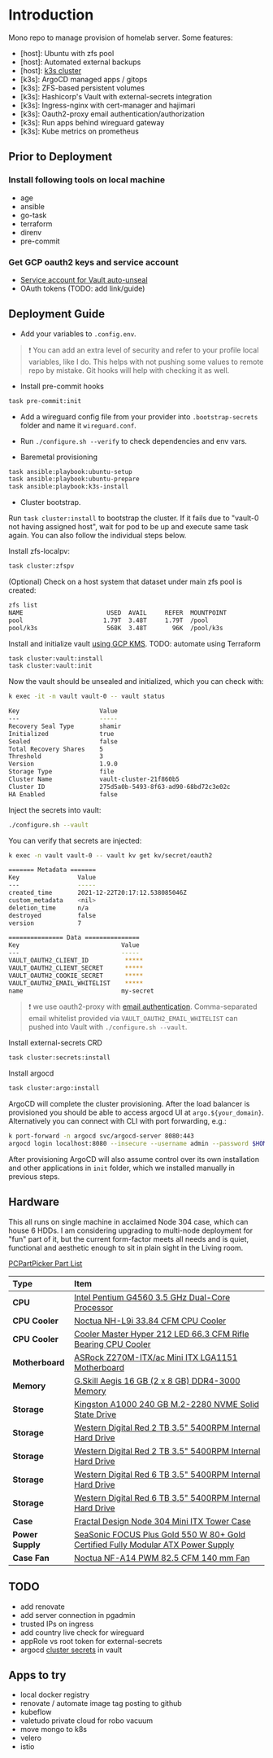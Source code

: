 # Introduction

Mono repo to manage provision of homelab server. Some features:

- [host]: Ubuntu with zfs pool
- [host]: Automated external backups
- [host]: [k3s cluster](https://github.com/k8s-at-home/template-cluster-k3s)
- [k3s]: ArgoCD managed apps / gitops
- [k3s]: ZFS-based persistent volumes
- [k3s]: Hashicorp's Vault with external-secrets integration
- [k3s]: Ingress-nginx with cert-manager and hajimari
- [k3s]: Oauth2-proxy email authentication/authorization
- [k3s]: Run apps behind wireguard gateway
- [k3s]: Kube metrics on prometheus

## Prior to Deployment

### Install following tools on local machine

- age
- ansible
- go-task
- terraform
- direnv
- pre-commit

### Get GCP oauth2 keys and service account

- [Service account for Vault auto-unseal](https://shadow-soft.com/vault-auto-unseal/)
- OAuth tokens (TODO: add link/guide)

## Deployment Guide

- Add your variables to `.config.env`.

> :exclamation: You can add an extra level of security and refer to your profile local variables, like I do. This helps with not pushing some values to remote repo by mistake. Git hooks will help with checking it as well.

- Install pre-commit hooks

```bash
task pre-commit:init
```

- Add a wireguard config file from your provider into `.bootstrap-secrets` folder and name it `wireguard.conf`.

- Run `./configure.sh --verify` to check dependencies and env vars.

- Baremetal provisioning

```bash
task ansible:playbook:ubuntu-setup
task ansible:playbook:ubuntu-prepare
task ansible:playbook:k3s-install
```

- Cluster bootstrap.

Run `task cluster:install` to bootstrap the cluster. If it fails due to "vault-0 not having assigned host", wait for pod to be up and execute same task again. You can also follow the individual steps below.

Install zfs-localpv:

```bash
task cluster:zfspv
```

(Optional) Check on a host system that dataset under main zfs pool is created:

```bash
zfs list
NAME                       USED  AVAIL     REFER  MOUNTPOINT
pool                      1.79T  3.48T     1.79T  /pool
pool/k3s                   568K  3.48T       96K  /pool/k3s
```

Install and initialize vault [using GCP KMS](https://learn.hashicorp.com/tutorials/vault/autounseal-gcp-kms?in=vault/auto-unseal).
TODO: automate using Terraform

```bash
task cluster:vault:install
task cluster:vault:init
```

Now the vault should be unsealed and initialized, which you can check with:

```bash
k exec -it -n vault vault-0 -- vault status

Key                      Value
---                      -----
Recovery Seal Type       shamir
Initialized              true
Sealed                   false
Total Recovery Shares    5
Threshold                3
Version                  1.9.0
Storage Type             file
Cluster Name             vault-cluster-21f860b5
Cluster ID               275d5a0b-5493-8f63-ad90-68bd72c3e02c
HA Enabled               false
```

Inject the secrets into vault:

```bash
./configure.sh --vault
```

You can verify that secrets are injected:

```bash
k exec -n vault vault-0 -- vault kv get kv/secret/oauth2

======= Metadata =======
Key                Value
---                -----
created_time       2021-12-22T20:17:12.538085046Z
custom_metadata    <nil>
deletion_time      n/a
destroyed          false
version            7

=============== Data ===============
Key                            Value
---                            -----
VAULT_OAUTH2_CLIENT_ID          *****
VAULT_OAUTH2_CLIENT_SECRET      *****
VAULT_OAUTH2_COOKIE_SECRET      *****
VAULT_OAUTH2_EMAIL_WHITELIST    *****
name                           my-secret
```

> :exclamation: we use oauth2-proxy with [email authentication](https://oauth2-proxy.github.io/oauth2-proxy/docs/configuration/oauth_provider#email-authentication).
> Comma-separated email whitelist provided via `VAULT_OAUTH2_EMAIL_WHITELIST` can pushed into Vault with `./configure.sh --vault`.

Install external-secrets CRD

```bash
task cluster:secrets:install
```

Install argocd

```bash
task cluster:argo:install
```

ArgoCD will complete the cluster provisioning. After the load balancer is provisioned you should be able to access argocd UI at `argo.${your_domain}`. Alternatively you can connect with CLI with port forwarding, e.g.:

```bash
k port-forward -n argocd svc/argocd-server 8080:443
argocd login localhost:8080 --insecure --username admin --password $HOMELAB_ARGOCD_PASSWORD
 ```

After provisioning ArgoCD will also assume control over its own installation and other applications in `init` folder, which we installed manually in previous steps.

## Hardware

This all runs on single machine in acclaimed Node 304 case, which can house 6 HDDs.
I am considering upgrading to multi-node deployment for "fun" part of it, but the current form-factor meets all needs and is quiet, functional and aesthetic enough to sit in plain sight in the Living room.

[PCPartPicker Part List](https://pcpartpicker.com/list/RBVDTC)

| Type             | Item                                                                                                                                                                                                                 |
| :--------------- | :------------------------------------------------------------------------------------------------------------------------------------------------------------------------------------------------------------------- |
| **CPU**          | [Intel Pentium G4560 3.5 GHz Dual-Core Processor](https://pcpartpicker.com/product/8gKhP6/intel-pentium-g4560-35ghz-dual-core-processor-bx80677g4560)                                                                |
| **CPU Cooler**   | [Noctua NH-L9i 33.84 CFM CPU Cooler](https://pcpartpicker.com/product/xxphP6/noctua-nh-l9i-3384-cfm-cpu-cooler-nh-l9i)                                                                                               |
| **CPU Cooler**   | [Cooler Master Hyper 212 LED 66.3 CFM Rifle Bearing CPU Cooler](https://pcpartpicker.com/product/YdJkcf/cooler-master-hyper-212-led-663-cfm-rifle-bearing-cpu-cooler-rr-212l-16pr-r1)                                |
| **Motherboard**  | [ASRock Z270M-ITX/ac Mini ITX LGA1151 Motherboard](https://pcpartpicker.com/product/2Hbkcf/asrock-z270m-itxac-mini-itx-lga1151-motherboard-z270m-itxac)                                                              |
| **Memory**       | [G.Skill Aegis 16 GB (2 x 8 GB) DDR4-3000 Memory](https://pcpartpicker.com/product/FNprxr/gskill-aegis-16gb-2-x-8gb-ddr4-3000-memory-f43000c16d16gisb)                                                               |
| **Storage**      | [Kingston A1000 240 GB M.2-2280 NVME Solid State Drive](https://pcpartpicker.com/product/FVfhP6/kingston-a1000-240gb-m2-2280-solid-state-drive-sa1000m8240g)                                                         |
| **Storage**      | [Western Digital Red 2 TB 3.5" 5400RPM Internal Hard Drive](https://pcpartpicker.com/product/9wW9TW/western-digital-internal-hard-drive-wd20efrx)                                                                    |
| **Storage**      | [Western Digital Red 2 TB 3.5" 5400RPM Internal Hard Drive](https://pcpartpicker.com/product/9wW9TW/western-digital-internal-hard-drive-wd20efrx)                                                                    |
| **Storage**      | [Western Digital Red 6 TB 3.5" 5400RPM Internal Hard Drive](https://pcpartpicker.com/product/DhsKHx/western-digital-internal-hard-drive-wd60efrx)                                                                    |
| **Storage**      | [Western Digital Red 6 TB 3.5" 5400RPM Internal Hard Drive](https://pcpartpicker.com/product/DhsKHx/western-digital-internal-hard-drive-wd60efrx)                                                                    |
| **Case**         | [Fractal Design Node 304 Mini ITX Tower Case](https://pcpartpicker.com/product/BWFPxr/fractal-design-case-fdcanode304bl)                                                                                             |
| **Power Supply** | [SeaSonic FOCUS Plus Gold 550 W 80+ Gold Certified Fully Modular ATX Power Supply](https://pcpartpicker.com/product/bkp323/seasonic-focus-plus-gold-550w-80-gold-certified-fully-modular-atx-power-supply-ssr-550fx) |
| **Case Fan**     | [Noctua NF-A14 PWM 82.5 CFM 140 mm Fan](https://pcpartpicker.com/product/dwR48d/noctua-case-fan-nfa14pwm)                                                                                                            |

## TODO
- add renovate
- add server connection in pgadmin
- trusted IPs on ingress
- add country live check for wireguard
- appRole vs root token for external-secrets
- argocd [cluster secrets](https://argo-cd.readthedocs.io/en/stable/operator-manual/declarative-setup/#clusters) in vault

## Apps to try
- local docker registry
- renovate / automate image tag posting to github
- kubeflow
- valetudo private cloud for robo vacuum
- move mongo to k8s
- velero
- istio
